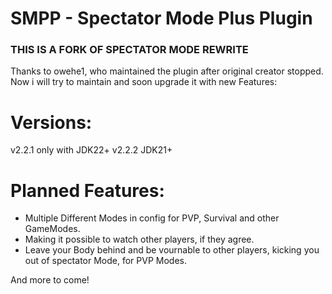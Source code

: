 # SMPP - Spectator Mode Plus Plugin

### **THIS IS A FORK OF SPECTATOR MODE REWRITE**
Thanks to owehe1, who maintained the plugin after original creator stopped. Now i will try to maintain and soon upgrade it with new Features:

# Versions:
v2.2.1 only with JDK22+
v2.2.2 JDK21+


# Planned Features:
- Multiple Different Modes in config for PVP, Survival and other GameModes.
- Making it possible to watch other players, if they agree.
- Leave your Body behind and be vournable to other players, kicking you out of spectator Mode, for PVP Modes.
  
And more to come!




